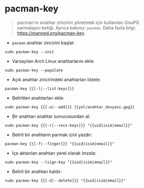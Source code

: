 # pacman-key

> pacman'ın anahtar zincirini yönetmek için kullanılan GnuPG sarmalayıcı betiği.
> Ayrıca bakınız: `pacman`.
> Daha fazla bilgi: <https://manned.org/pacman-key>.

- `pacman` anahtar zincirini başlat:

`sudo pacman-key --init`

- Varsayılan Arch Linux anahtarlarını ekle:

`sudo pacman-key --populate`

- Açık anahtar zincirindeki anahtarları listele:

`pacman-key {{[-l|--list-keys]}}`

- Belirtilen anahtarları ekle:

`sudo pacman-key {{[-a|--add]}} {{yol/anahtar_dosyasi.gpg}}`

- Bir anahtarı anahtar sunucusundan al:

`sudo pacman-key {{[-r|--recv-keys]}} "{{uid|isim|email}}"`

- Belirli bir anahtarın parmak izini yazdır:

`pacman-key {{[-f|--finger]}} "{{uid|isim|email}}"`

- İçe aktarılan anahtarı yerel olarak imzala:

`sudo pacman-key --lsign-key "{{uid|isim|email}}"`

- Belirli bir anahtarı kaldır:

`sudo pacman-key {{[-d|--delete]}} "{{uid|isim|email}}"`
